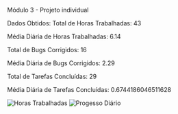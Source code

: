 Módulo 3 - Projeto individual

Dados Obtidos:
Total de Horas Trabalhadas: 43

Média Diária de Horas Trabalhadas: 6.14

Total de Bugs Corrigidos: 16

Média Diária de Bugs Corrigidos: 2.29

Total de Tarefas Concluídas: 29

Média Diária de Tarefas Concluídas: 0.6744186046511628


![Horas Trabalhadas](https://github.com/razevedomil/M3-Projeto-Individual/assets/117126406/515ff11e-8d18-4c57-832a-6a260f5e51a6)
![Progesso Diário](https://github.com/razevedomil/M3-Projeto-Individual/assets/117126406/1b90646c-b06d-41af-892a-eaababc7fb47)
